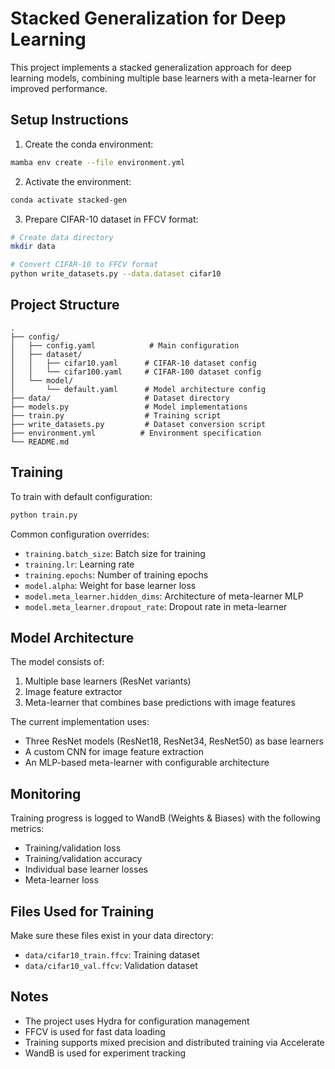 # Stacked Generalization for Deep Learning

This project implements a stacked generalization approach for deep learning models, combining multiple base learners with a meta-learner for improved performance.

## Setup Instructions

1. Create the conda environment:
```bash
mamba env create --file environment.yml
```

2. Activate the environment:
```bash
conda activate stacked-gen
```

3. Prepare CIFAR-10 dataset in FFCV format:
```bash
# Create data directory
mkdir data

# Convert CIFAR-10 to FFCV format
python write_datasets.py --data.dataset cifar10
```

## Project Structure
```
.
├── config/
│   ├── config.yaml            # Main configuration
│   ├── dataset/
│   │   ├── cifar10.yaml      # CIFAR-10 dataset config
│   │   └── cifar100.yaml     # CIFAR-100 dataset config
│   └── model/
│       └── default.yaml      # Model architecture config
├── data/                     # Dataset directory
├── models.py                 # Model implementations
├── train.py                  # Training script
├── write_datasets.py         # Dataset conversion script
├── environment.yml          # Environment specification
└── README.md
```

## Training

To train with default configuration:
```bash
python train.py
```

Common configuration overrides:
- `training.batch_size`: Batch size for training
- `training.lr`: Learning rate
- `training.epochs`: Number of training epochs
- `model.alpha`: Weight for base learner loss
- `model.meta_learner.hidden_dims`: Architecture of meta-learner MLP
- `model.meta_learner.dropout_rate`: Dropout rate in meta-learner

## Model Architecture

The model consists of:
1. Multiple base learners (ResNet variants)
2. Image feature extractor
3. Meta-learner that combines base predictions with image features

The current implementation uses:
- Three ResNet models (ResNet18, ResNet34, ResNet50) as base learners
- A custom CNN for image feature extraction
- An MLP-based meta-learner with configurable architecture

## Monitoring

Training progress is logged to WandB (Weights & Biases) with the following metrics:
- Training/validation loss
- Training/validation accuracy
- Individual base learner losses
- Meta-learner loss

## Files Used for Training

Make sure these files exist in your data directory:
- `data/cifar10_train.ffcv`: Training dataset
- `data/cifar10_val.ffcv`: Validation dataset

## Notes

- The project uses Hydra for configuration management
- FFCV is used for fast data loading
- Training supports mixed precision and distributed training via Accelerate
- WandB is used for experiment tracking